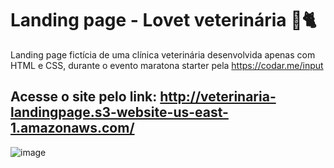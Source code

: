 # Landing page - Lovet veterinária 🐶🐈
Landing page fictícia de uma clínica veterinária desenvolvida apenas com HTML e CSS, durante o evento maratona starter pela https://codar.me/input

## Acesse o site pelo link: http://veterinaria-landingpage.s3-website-us-east-1.amazonaws.com/
![image](https://user-images.githubusercontent.com/51066402/184508910-010ec20b-84ca-41f9-ad1e-43e71efcbdad.png)
